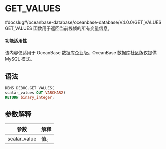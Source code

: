 GET_VALUES 
===============================
#docslug#/oceanbase-database/oceanbase-database/V4.0.0/GET_VALUES
GET_VALUES 函数用于返回当前栈帧的所有变量信息。

  <main id="notice" >
    <h4>功能适用性</h4>
    <p>该内容仅适用于 OceanBase 数据库企业版。OceanBase 数据库社区版仅提供 MySQL 模式。</p>
  </main>

语法 
-----------

```sql
DBMS_DEBUG.GET_VALUES(
scalar_values OUT VARCHAR2)
RETURN binary_integer;
```



参数解释 
-------------



|    **参数**    | **解释** |
|--------------|--------|
| scalar_value | 值。     |



